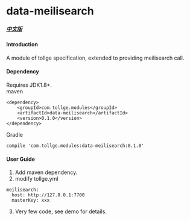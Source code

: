 # data-meilisearch

##### [中文版](https://github.com/lioutall/tollge-modules/blob/master/data/data-meilisearch/README_zh.md)
#### Introduction
A module of tollge specification, extended to providing meilisearch call.

#### Dependency

Requires JDK1.8+.   
maven
```
<dependency>
    <groupId>com.tollge.modules</groupId>
    <artifactId>data-meilisearch</artifactId>
    <version>0.1.0</version>
</dependency>
```
Gradle
```
compile 'com.tollge.modules:data-meilisearch:0.1.0'
```

#### User Guide

1. Add maven dependency.
2. modify tollge.yml
```
meilisearch:
  host: http://127.0.0.1:7700
  masterKey: xxx
```

3. Very few code, see demo for details.




